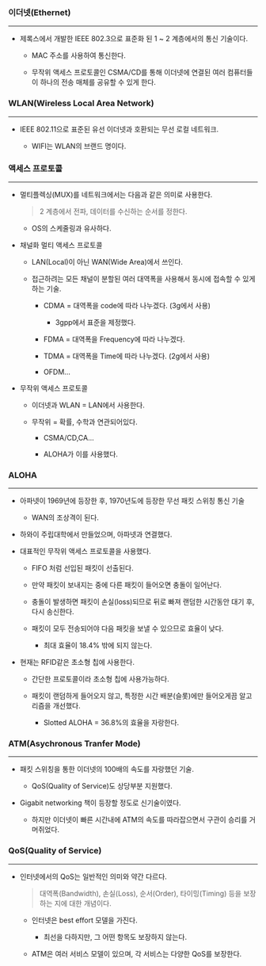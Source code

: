 ### 이더넷(Ethernet)
---
* 제록스에서 개발한 IEEE 802.3으로 표준화 된 1 ~ 2 계층에서의 통신 기술이다.

    * MAC 주소를 사용하여 통신한다.

    * 무작위 액세스 프로토콜인 CSMA/CD를 통해 이더넷에 연결된 여러 컴퓨터들이 하나의 전송 매체를 공유할 수 있게 한다.

### WLAN(Wireless Local Area Network)
---
* IEEE 802.11으로 표준된 유선 이더넷과 호환되는 무선 로컬 네트워크.

    * WIFI는 WLAN의 브랜드 명이다.

### 액세스 프로토콜
---
* 멀티플렉싱(MUX)를 네트워크에서는 다음과 같은 의미로 사용한다.

    > 2 계층에서 전파, 데이터를 수신하는 순서를 정한다.

    * OS의 스케줄링과 유사하다.

* 채널화 멀티 액세스 프로토콜

    * LAN(Local)이 아닌 WAN(Wide Area)에서 쓰인다.

    * 접근하려는 모든 채널이 분할된 여러 대역폭을 사용해서 동시에 접속할 수 있게 하는 기술.

        * CDMA = 대역폭을 code에 따라 나누겠다. (3g에서 사용)

            * 3gpp에서 표준을 제정했다.

        * FDMA = 대역폭을 Frequency에 따라 나누겠다.

        * TDMA = 대역폭을 Time에 따라 나누겠다. (2g에서 사용)

        * OFDM...

* 무작위 액세스 프로토콜

    * 이더넷과 WLAN = LAN에서 사용한다.

    * 무작위 = 확률, 수학과 연관되어있다.

        * CSMA/CD,CA...

        * ALOHA가 이를 사용했다.


### ALOHA
---
* 아파넷이 1969년에 등장한 후, 1970년도에 등장한 무선 패킷 스위칭 통신 기술

    * WAN의 조상격이 된다.

* 하와이 주립대학에서 만들었으며, 아파넷과 연결했다.

* 대표적인 무작위 액세스 프로토콜을 사용했다.

    * FIFO 처럼 선입된 패킷이 선출된다.

    * 만약 패킷이 보내지는 중에 다른 패킷이 들어오면 충돌이 일어난다.

    * 충돌이 발생하면 패킷이 손실(loss)되므로 뒤로 빠져 랜덤한 시간동안 대기 후, 다시 송신한다.

    * 패킷이 모두 전송되어야 다음 패킷을 보낼 수 있으므로 효율이 낮다.

        * 최대 효율이 18.4% 밖에 되지 않는다.

* 현재는 RFID같은 초소형 칩에 사용한다.

    * 간단한 프로토콜이라 초소형 칩에 사용가능하다.

    * 패킷이 랜덤하게 들어오지 않고, 특정한 시간 배분(슬롯)에만 들어오게끔 알고리즘을 개선했다.

        * Slotted ALOHA = 36.8%의 효율을 자랑한다.


### ATM(Asychronous Tranfer Mode)
---
* 패킷 스위칭을 통한 이더넷의 100배의 속도를 자랑했던 기술.

    * QoS(Quality of Service)도 상당부분 지원했다.

* Gigabit networking 책이 등장할 정도로 신기술이였다.

    * 하지만 이더넷이 빠른 시간내에 ATM의 속도를 따라잡으면서 구관이 승리를 거머쥐었다.

### QoS(Quality of Service)
---
* 인터넷에서의 QoS는 일반적인 의미와 약간 다르다.

    > 대역폭(Bandwidth), 손실(Loss), 순서(Order), 타이밍(Timing) 등을 보장하는 지에 대한 개념이다.

    * 인터넷은 best effort 모델을 가진다.

        * 최선을 다하지만, 그 어떤 항목도 보장하지 않는다.

    * ATM은 여러 서비스 모델이 있으며, 각 서비스는 다양한 QoS를 보장한다.